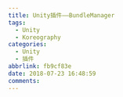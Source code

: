 ```yaml
---
title: Unity插件——BundleManager
tags:
  - Unity
  - Koreography
categories:
  - Unity
  - 插件
abbrlink: fb9cf83e
date: 2018-07-23 16:48:59
comments:
---
```

<!-- more -->
